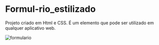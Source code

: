 # Formul-rio_estilizado

Projeto criado em Html e CSS.
É um elemento que pode ser utilizado em qualquer aplicativo web.

![formulario](https://user-images.githubusercontent.com/94028723/218358175-23ca09b3-9aeb-4733-bca6-47218890565f.png)
